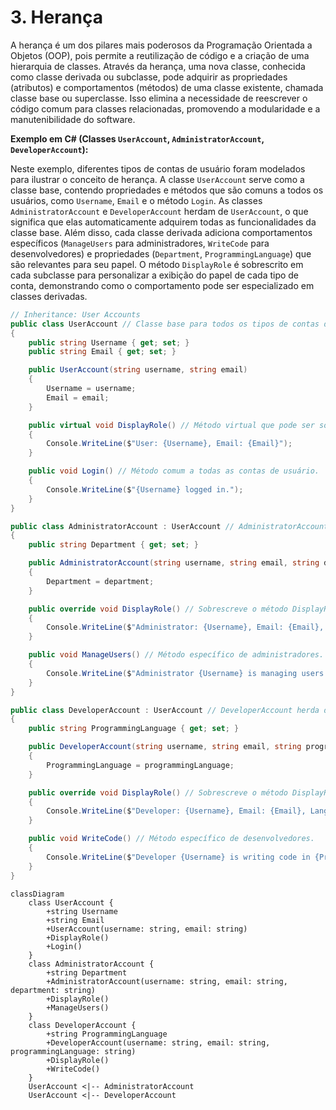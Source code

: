 # 3. Herança

A herança é um dos pilares mais poderosos da Programação Orientada a Objetos (OOP), pois permite a reutilização de código e a criação de uma hierarquia de classes. Através da herança, uma nova classe, conhecida como classe derivada ou subclasse, pode adquirir as propriedades (atributos) e comportamentos (métodos) de uma classe existente, chamada classe base ou superclasse. Isso elimina a necessidade de reescrever o código comum para classes relacionadas, promovendo a modularidade e a manutenibilidade do software.

**Exemplo em C# (Classes `UserAccount`, `AdministratorAccount`, `DeveloperAccount`):**

Neste exemplo, diferentes tipos de contas de usuário foram modelados para ilustrar o conceito de herança. A classe `UserAccount` serve como a classe base, contendo propriedades e métodos que são comuns a todos os usuários, como `Username`, `Email` e o método `Login`. As classes `AdministratorAccount` e `DeveloperAccount` herdam de `UserAccount`, o que significa que elas automaticamente adquirem todas as funcionalidades da classe base. Além disso, cada classe derivada adiciona comportamentos específicos (`ManageUsers` para administradores, `WriteCode` para desenvolvedores) e propriedades (`Department`, `ProgrammingLanguage`) que são relevantes para seu papel. O método `DisplayRole` é sobrescrito em cada subclasse para personalizar a exibição do papel de cada tipo de conta, demonstrando como o comportamento pode ser especializado em classes derivadas.

```c#
// Inheritance: User Accounts
public class UserAccount // Classe base para todos os tipos de contas de usuário.
{
    public string Username { get; set; }
    public string Email { get; set; }

    public UserAccount(string username, string email)
    {
        Username = username;
        Email = email;
    }

    public virtual void DisplayRole() // Método virtual que pode ser sobrescrito pelas subclasses.
    {
        Console.WriteLine($"User: {Username}, Email: {Email}");
    }

    public void Login() // Método comum a todas as contas de usuário.
    {
        Console.WriteLine($"{Username} logged in.");
    }
}

public class AdministratorAccount : UserAccount // AdministratorAccount herda de UserAccount.
{
    public string Department { get; set; }

    public AdministratorAccount(string username, string email, string department) : base(username, email) // Chama o construtor da classe base.
    {
        Department = department;
    }

    public override void DisplayRole() // Sobrescreve o método DisplayRole para administradores.
    {
        Console.WriteLine($"Administrator: {Username}, Email: {Email}, Dept: {Department}");
    }

    public void ManageUsers() // Método específico de administradores.
    {
        Console.WriteLine($"Administrator {Username} is managing users.");
    }
}

public class DeveloperAccount : UserAccount // DeveloperAccount herda de UserAccount.
{
    public string ProgrammingLanguage { get; set; }

    public DeveloperAccount(string username, string email, string programmingLanguage) : base(username, email)
    {
        ProgrammingLanguage = programmingLanguage;
    }

    public override void DisplayRole() // Sobrescreve o método DisplayRole para desenvolvedores.
    {
        Console.WriteLine($"Developer: {Username}, Email: {Email}, Lang: {ProgrammingLanguage}");
    }

    public void WriteCode() // Método específico de desenvolvedores.
    {
        Console.WriteLine($"Developer {Username} is writing code in {ProgrammingLanguage}.");
    }
}
```

```mermaid
classDiagram
    class UserAccount {
        +string Username
        +string Email
        +UserAccount(username: string, email: string)
        +DisplayRole()
        +Login()
    }
    class AdministratorAccount {
        +string Department
        +AdministratorAccount(username: string, email: string, department: string)
        +DisplayRole()
        +ManageUsers()
    }
    class DeveloperAccount {
        +string ProgrammingLanguage
        +DeveloperAccount(username: string, email: string, programmingLanguage: string)
        +DisplayRole()
        +WriteCode()
    }
    UserAccount <|-- AdministratorAccount
    UserAccount <|-- DeveloperAccount
```

